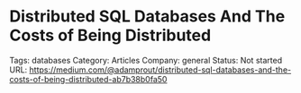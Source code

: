 # Distributed SQL Databases And The Costs of Being Distributed

Tags: databases
Category: Articles
Company: general
Status: Not started
URL: https://medium.com/@adamprout/distributed-sql-databases-and-the-costs-of-being-distributed-ab7b38b0fa50

# 

#